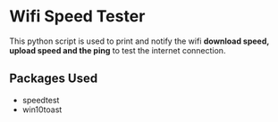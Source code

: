 # Wifi Speed Tester
This python script is used to print and notify the wifi **download speed, upload speed and the ping** to test the internet connection.

## Packages Used
- speedtest
- win10toast


